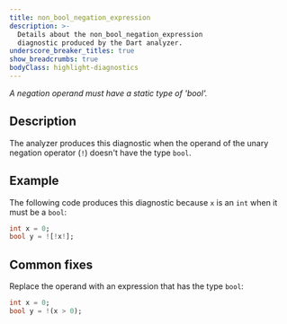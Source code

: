 ```yaml
---
title: non_bool_negation_expression
description: >-
  Details about the non_bool_negation_expression
  diagnostic produced by the Dart analyzer.
underscore_breaker_titles: true
show_breadcrumbs: true
bodyClass: highlight-diagnostics
---
```


_A negation operand must have a static type of 'bool'._

## Description

The analyzer produces this diagnostic when the operand of the unary
negation operator (`!`) doesn't have the type `bool`.

## Example

The following code produces this diagnostic because `x` is an `int` when it
must be a `bool`:

```dart
int x = 0;
bool y = ![!x!];
```

## Common fixes

Replace the operand with an expression that has the type `bool`:

```dart
int x = 0;
bool y = !(x > 0);
```
